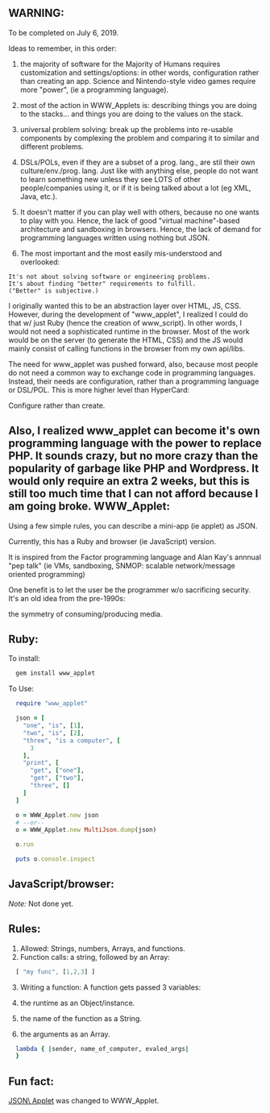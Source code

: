 
WARNING:
------------

To be completed on July 6, 2019.

Ideas to remember, in this order:

  1. the majority of software for the Majority of Humans requires
  customization and settings/options: in other words, configuration
  rather than creating an app. Science and Nintendo-style
  video games require more "power", (ie a programming language).

  2. most of the action in WWW\_Applets is:
  describing things you are doing to the
  stacks... and things you are doing to the 
  values on the stack.

  3. universal problem solving: break up the problems
  into re-usable components by complexing the problem
  and comparing it to similar and different problems.

  4. DSLs/POLs, even if they are a subset of a prog. lang.,
  are stil their own culture/env./prog. lang. Just like
  with anything else, people do not want to learn something
  new unless they see LOTS of other people/companies using it,
  or if it is being talked about a lot (eg XML, Java, etc.).

  5. It doesn't matter if you can play well with others,
  because no one wants to play with you. Hence, the lack of
  good "virtual machine"-based architecture and sandboxing in
  browsers.  Hence, the lack of demand for programming languages
  written using nothing but JSON.

  6. The most important and the most easily mis-understood
  and overlooked: 

    It's not about solving software or engineering problems.
    It's about finding "better" requirements to fulfill.
    ("Better" is subjective.)

I originally wanted this to be an abstraction layer over
HTML, JS, CSS. However, during the development of "www\_applet",
I realized I could do that w/ just Ruby
(hence the creation of www\_script). In other words,
I would not need a sophisticated runtime in the browser.
Most of the work would be on the server (to generate the HTML, CSS)
and the JS would mainly consist of calling functions in the browser
from my own api/libs.

The need for www\_applet was pushed forward, also, because
most people do not need a common way to exchange code in programming
languages. Instead, their needs are configuration,
rather than a programming language or DSL/POL.
This is more higher level than HyperCard:

  Configure rather than create.

Also, I realized www\_applet can become it's own programming
language with the power to replace PHP. It sounds crazy, but
no more crazy than the popularity of garbage like PHP and Wordpress.
It would only require an extra 2 weeks, but this is still too much
time that I can not afford because I am going broke.
WWW\_Applet:
---------

Using a few simple rules, you can describe a mini-app (ie applet) as JSON.

Currently, this has a Ruby and browser (ie JavaScript) version.

It is inspired from the Factor programming language
and Alan Kay's annnual "pep talk" (ie VMs, sandboxing,
SNMOP: scalable network/message oriented programming)

One benefit is to let the user
be the programmer w/o sacrificing security.
It's an old idea from the pre-1990s:

  the symmetry of consuming/producing media.

Ruby:
--------------

To install:

```ruby
  gem install www_applet
```

To Use:

```ruby
  require "www_applet"

  json = [
    "one", "is", [1],
    "two", "is", [2],
    "three", "is a computer", [
      3
    ],
    "print", [
      "get", ["one"],
      "get", ["two"],
      "three", []
    ]
  ]

  o = WWW_Applet.new json
  # --or--
  o = WWW_Applet.new MultiJson.dump(json)

  o.run

  puts o.console.inspect
```


JavaScript/browser:
-----------------

*Note:* Not done yet.

Rules:
-------

1. Allowed: Strings, numbers, Arrays, and functions.
2. Function calls: a string, followed by an Array:

```javascript
  [ "my func", [1,2,3] ]
```

3. Writing a function: A function gets passed 3 variables:

  1. the runtime as an Object/instance.
  2. the name of the function as a String.
  3. the arguments as an Array.

```ruby
  lambda { |sender, name_of_computer, evaled_args|
  }
```

Fun fact:
-----

[JSON\ Applet](http://github.com/da99/json_applet) was changed to WWW\_Applet.










